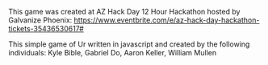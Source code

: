 This game was created at AZ Hack Day 12 Hour Hackathon hosted by Galvanize Phoenix:
https://www.eventbrite.com/e/az-hack-day-hackathon-tickets-35436530617#

This simple game of Ur written in javascript and created by the following individuals: Kyle Bible, Gabriel Do, Aaron Keller, William Mullen
